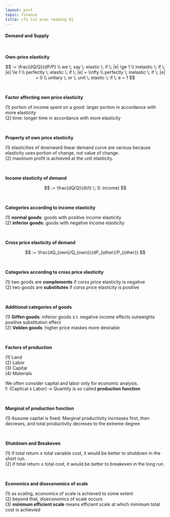 ```yaml
---
layout: post
topic: finance
title: cfa lv1 econ reading 01
---
```


<h4>Demand and Supply</h4>
<br>

**Own-price elasticity**  

$$
:= \frac{dQ/Q}{dP/P} \\
we \; say \; elastic \; if \; |e| \ge 1 \\
inelastic \; if \; |e| \le 1 \\
perfectly \; elastic \; if \; |e| = \infty \\
perfectly \; inelastic \; if \; |e| = 0 \\
unitary \; or \; unit \; elastic \; if \; e = 1
$$

<br>

**Factor affecting own price elasticity**  

(1) portion of income spent on a good: larger portion in accordance with more elasticity  
(2) time: longer time in accordance with more elasticity  

<br>

**Property of own price elasticity**  

(1) elasticities of downward linear demand curve are various because elasticity uses portion of change, not value of change.  
(2) maximum profit is achieved at the unit elasticity.  

<br>

**Income elasticity of demand**  

$$
:= \frac{dQ/Q}{dI/I} \; (I: income)
$$

<br>

**Categories according to income elasticity**  

(1) __normal goods__: goods with positive income elasticity  
(2) __inferior goods__: goods with negative income elasticity  

<br>

**Cross price elasticity of demand**  

$$
:= \frac{dQ_{own}/Q_{own}}{dP_{other}/P_{other}}
$$

<br>

**Categories according to cross price elasticity**  

(1) two goods are __complements__ if corss price elasticity is negative  
(2) two goods are __substitutes__ if corss price elasticity is positive  

<br>

**Additional categories of goods**  

(1) __Giffen goods__: inferior goods s.t. negative income effects outweights positive substitution effect  
(2) __Veblen goods__: higher price maskes more desirable  

<br>

**Factors of production**  

(1) Land  
(2) Labor  
(3) Capital  
(4) Materials  

We often consider capital and labor only for economic analysis.  
f: (Captical x Labor) &rightarrow; Quantity is so called __production function__  

<br>

**Marginal of production function**  

(1) Assume capital is fixed. Marginal productivity increases first, then decreses, and total productivity decreses to the extreme degree  


<br>

**Shutdown and Breakeven**  

(1) if total return &le; total variable cost, it would be better to shutdown in the short run.  
(2) if total return &le; total cost, it would be better to breakeven in the long run.  

<br>

**Economics and diseconomics of scale**  

(1) as scaling, economics of scale is achieved to some extent  
(2) beyond that, diseconomics of scale occurs  
(3) __minimum efficient scale__ means efficient scale at which minimum total cost is achievied  
